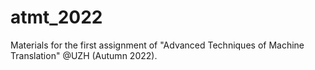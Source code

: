 # atmt_2022
Materials for the first assignment of "Advanced Techniques of Machine Translation" @UZH (Autumn 2022).
